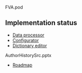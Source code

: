 
FVA.pod
## Implementation status
- [Data processor](FVADataProcessor/IMPLEMENTATIONSTATUS.MD)
- [Configurator](FVAConfigurator/IMPLEMENTATIONSTATUS.MD)
- [Dictionary editor](FVADictionaryEditor/IMPLEMENTATIONSTATUS.MD)

AuthorHistorySrc.pptx

- [Roadmap](https://github.com/dimanikulin/fva/projects/4)
